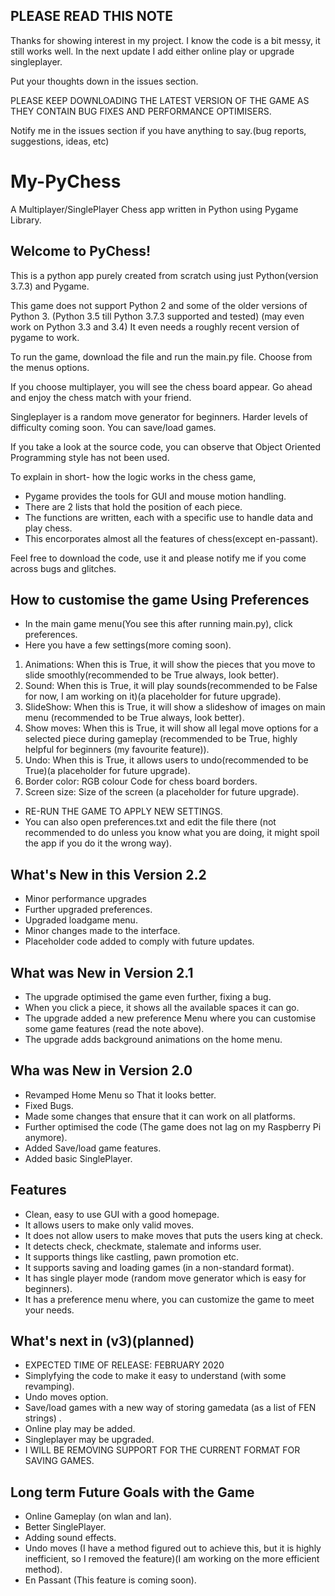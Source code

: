 ## PLEASE READ THIS NOTE

Thanks for showing interest in my project. I know the code is a bit messy, it still works well.
In the next update I add either online play or upgrade singleplayer.

Put your thoughts down in the issues section.

PLEASE KEEP DOWNLOADING THE LATEST VERSION OF THE GAME AS THEY CONTAIN BUG FIXES AND 
PERFORMANCE OPTIMISERS.

Notify me in the issues section if you have anything to say.(bug reports, suggestions, ideas, etc)

# My-PyChess
A Multiplayer/SinglePlayer Chess app written in Python using Pygame Library.

## Welcome to PyChess!

This is a python app purely created from scratch using just Python(version 3.7.3) and Pygame.

This game does not support Python 2 and some of the older versions of Python 3.
(Python 3.5 till Python 3.7.3 supported and tested)
(may even work on Python 3.3 and 3.4)
It even needs a roughly recent version of pygame to work.

To run the game, download the file and run the main.py file.
Choose from the menus options.

If you choose multiplayer, you will see the chess board appear. Go ahead and enjoy the chess match with your friend.

Singleplayer is a random move generator for beginners.
Harder levels of difficulty coming soon.
You can save/load games.

If you take a look at the source code, you can observe that Object Oriented Programming style has not been used.

To explain in short- how the logic works in the chess game,
- Pygame provides the tools for GUI and mouse motion handling.
- There are 2 lists that hold the position of each piece.
- The functions are written, each with a specific use to handle data and play chess.
- This encorporates almost all the features of chess(except en-passant).

Feel free to download the code, use it and please notify me if you come across bugs and glitches.

## How to customise the game Using Preferences

- In the main game menu(You see this after running main.py), click preferences.
- Here you have a few settings(more coming soon).
1) Animations: When this is True, it will show the pieces that you move to slide smoothly(recommended to be True always, look better).
2) Sound: When this is True, it will play sounds(recommended to be False for now, I am working on it)(a placeholder for future upgrade).
3) SlideShow: When this is True, it will show a slideshow of images on main menu (recommended to be True always, look better).
4) Show moves: When this is True, it will show all legal move options for a selected piece during gameplay (recommended to be True, highly helpful for beginners (my favourite feature)).
5) Undo: When this is True, it allows users to undo(recommended to be True)(a placeholder for future upgrade).
6) Border color: RGB colour Code for chess board borders.
7) Screen size: Size of the screen (a placeholder for future upgrade).

- RE-RUN THE GAME TO APPLY NEW SETTINGS.
- You can also open preferences.txt and edit the file there (not recommended to do unless you know what you are doing, it might spoil the app if you do it the wrong way).

## What's New in this Version 2.2
- Minor performance upgrades
- Further upgraded preferences.
- Upgraded loadgame menu.
- Minor changes made to the interface.
- Placeholder code added to comply with future updates.

## What was New in Version 2.1
- The upgrade optimised the game even further, fixing a bug.
- When you click a piece, it shows all the available spaces it can go.
- The upgrade added a new preference Menu where you can customise some game features (read the note above).
- The upgrade adds background animations on the home menu.

## Wha was New in Version 2.0

- Revamped Home Menu so That it looks better.
- Fixed Bugs.
- Made some changes that ensure that it can work on all platforms.
- Further optimised the code (The game does not lag on my Raspberry Pi anymore).
- Added Save/load game features.
- Added basic SinglePlayer.

## Features
- Clean, easy to use GUI with a good homepage.
- It allows users to make only valid moves.
- It does not allow users to make moves that puts the users king at check.
- It detects check, checkmate, stalemate and informs user.
- It supports things like castling, pawn promotion etc.
- It supports saving and loading games (in a non-standard format).
- It has single player mode (random move generator which is easy for beginners).
- It has a preference menu where, you can customize the game to meet your needs.

## What's next in (v3)(planned)
- EXPECTED TIME OF RELEASE: FEBRUARY 2020
- Simplyfying the code to make it easy to understand (with some revamping).
- Undo moves option.
- Save/load games with a new way of storing gamedata (as a list of FEN strings) .
- Online play may be added.
- Singleplayer may be upgraded.
- I WILL BE REMOVING SUPPORT FOR THE CURRENT FORMAT FOR SAVING GAMES.

## Long term Future Goals with the Game

- Online Gameplay (on wlan and lan).
- Better SinglePlayer.
- Adding sound effects.
- Undo moves (I have a method figured out to achieve this, but it is highly inefficient, so I removed the feature)(I am working on the more efficient method).
- En Passant (This feature is coming soon).
